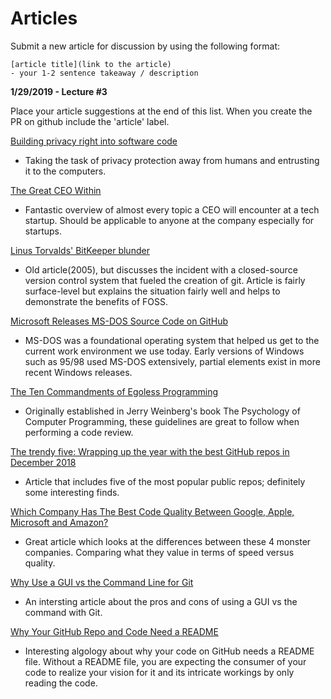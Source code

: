 # Articles

Submit a new article for discussion by using the following format:

```
[article title](link to the article)
- your 1-2 sentence takeaway / description
```

**1/29/2019 - Lecture #3**

Place your article suggestions at the end of this list.  When you create the PR on github include the 'article' label.

[Building privacy right into software code](https://theconversation.com/building-privacy-right-into-software-code-67623)
- Taking the task of privacy protection away from humans and entrusting it to the computers.

[The Great CEO Within](https://docs.google.com/document/d/1ZJZbv4J6FZ8Dnb0JuMhJxTnwl-dwqx5xl0s65DE3wO8/preview#)
- Fantastic overview of almost every topic a CEO will encounter at a tech startup.  Should be applicable to anyone at the company especially for startups.

[Linus Torvalds' BitKeeper blunder](https://www.infoworld.com/article/2670360/operating-systems/linus-torvalds--bitkeeper-blunder.html)
- Old article(2005), but discusses the incident with a closed-source version control system that fueled the creation of git. Article is fairly surface-level but explains the situation fairly well and helps to demonstrate the benefits of FOSS.

[Microsoft Releases MS-DOS Source Code on GitHub](https://news.softpedia.com/news/microsoft-releases-ms-dos-source-code-on-github-522998.shtml)
- MS-DOS was a foundational operating system that helped us get to the current work environment we use today. Early versions of Windows such as 95/98 used MS-DOS extensively, partial elements exist in more recent Windows releases.

[The Ten Commandments of Egoless Programming](https://blog.codinghorror.com/the-ten-commandments-of-egoless-programming/)
- Originally established in Jerry Weinberg's book The Psychology of Computer Programming, these guidelines are great to follow when performing a code review.

[The trendy five: Wrapping up the year with the best GitHub repos in December 2018](https://jaxenter.com/github-trending-dec-2018-154100.html)
- Article that includes five of the most popular public repos; definitely some interesting finds.

[Which Company Has The Best Code Quality Between Google, Apple, Microsoft and Amazon?](https://www.forbes.com/sites/quora/2019/01/02/which-company-has-the-best-code-quality-between-google-apple-microsoft-and-amazon/#518d8c49d4e7)
- Great article which looks at the differences between these 4 monster companies.  Comparing what they value in terms of speed versus quality.

[Why Use a GUI vs the Command Line for Git](codehangar.io/git-gui-vs-command-line/)
- An intersting article about the pros and cons of using a GUI vs the command with Git.

[Why Your GitHub Repo and Code Need a README](https://blogs.cisco.com/developer/your_repo_readme)
- Interesting algology about why your code on GitHub needs a README file. Without a README file, you are expecting the consumer of your code to realize your vision for it and its intricate workings by only reading the code.